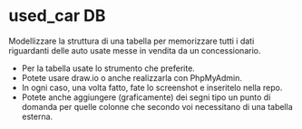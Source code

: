 # used_car DB

Modellizzare la struttura di una tabella per memorizzare tutti i dati riguardanti delle auto usate messe in vendita da un concessionario.

- Per la tabella usate lo strumento che preferite.
- Potete usare draw.io o anche realizzarla con PhpMyAdmin.
- In ogni caso, una volta fatto, fate lo screenshot e inseritelo nella repo.
- Potete anche aggiungere (graficamente) dei segni tipo un punto di domanda per quelle colonne che secondo voi necessitano di una tabella esterna.